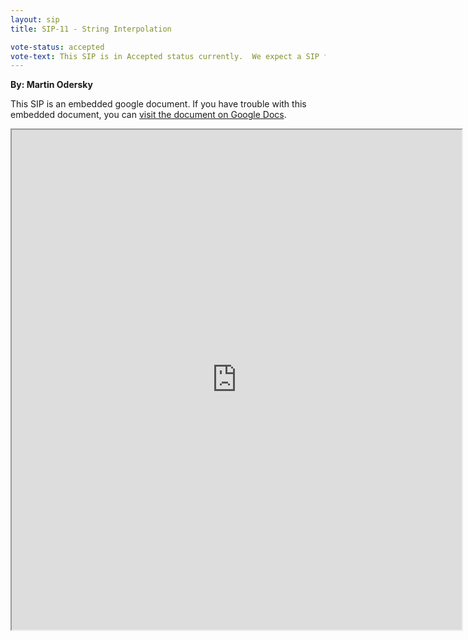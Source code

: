 ```yaml
---
layout: sip
title: SIP-11 - String Interpolation

vote-status: accepted
vote-text: This SIP is in Accepted status currently.  We expect a SIP for 2.11 that will allow the desugared form of interpolated strings in the pattern matcher to become valid syntax. This SIP only allows the sugared interpolated strings to work.
---
```


**By: Martin Odersky**

This SIP is an embedded google document. If you have trouble with this embedded document, you can [visit the
document on Google Docs](https://docs.google.com/document/d/1NdxNxZYodPA-c4MLr33KzwzKFkzm9iW9POexT9PkJsU/edit?hl=en_US).

<iframe 
  src="https://docs.google.com/document/d/1NdxNxZYodPA-c4MLr33KzwzKFkzm9iW9POexT9PkJsU/edit?hl=en_US"
  style="width:720px;height:800px;"> </iframe>

